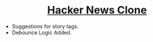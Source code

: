 <div align="center">
    <a href="http://react-simple-boilerplate.surge.sh/">
        <h1>Hacker News Clone</h1>
    </a>
</div>

- Suggestions for story tags.
- Debounce Logic Added.
